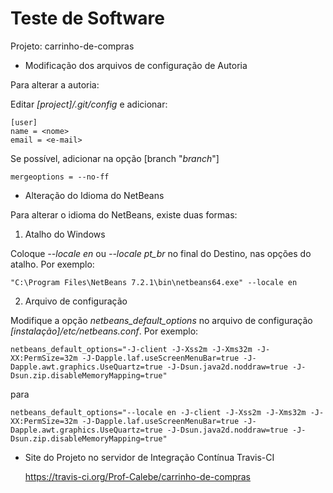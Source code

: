 Teste de Software
===================







Projeto: carrinho-de-compras

- Modificação dos arquivos de configuração de Autoria

Para alterar a autoria:

Editar <i>[project]/.git/config</i> e adicionar:

    [user]
    name = <nome>
    email = <e-mail>

Se possível, adicionar na opção [branch "<i>branch</i>"]

    mergeoptions = --no-ff


- Alteração do Idioma do NetBeans

Para alterar o idioma do NetBeans, existe duas formas:

1. Atalho do Windows

Coloque <i>--locale en</i> ou <i>--locale pt_br</i> no final do Destino, nas opções do atalho. Por exemplo:

    "C:\Program Files\NetBeans 7.2.1\bin\netbeans64.exe" --locale en

2. Arquivo de configuração

Modifique a opção <i>netbeans_default_options</i> no arquivo de configuração <i>[instalação]/etc/netbeans.conf</i>. Por exemplo:

    netbeans_default_options="-J-client -J-Xss2m -J-Xms32m -J-XX:PermSize=32m -J-Dapple.laf.useScreenMenuBar=true -J-Dapple.awt.graphics.UseQuartz=true -J-Dsun.java2d.noddraw=true -J-Dsun.zip.disableMemoryMapping=true"

para

    netbeans_default_options="--locale en -J-client -J-Xss2m -J-Xms32m -J-XX:PermSize=32m -J-Dapple.laf.useScreenMenuBar=true -J-Dapple.awt.graphics.UseQuartz=true -J-Dsun.java2d.noddraw=true -J-Dsun.zip.disableMemoryMapping=true"


- Site do Projeto no servidor de Integração Contínua Travis-CI

    https://travis-ci.org/Prof-Calebe/carrinho-de-compras
